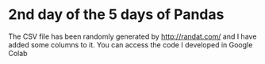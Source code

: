# 2nd day of the 5 days of Pandas 
The CSV file has been randomly generated by http://randat.com/ and I have added some columns to it.
You can access the code I developed in Google Colab
